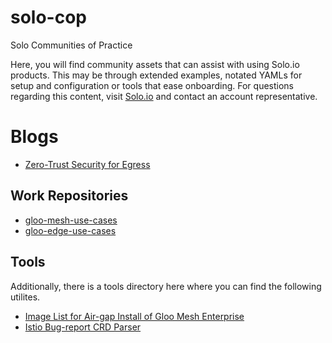 # solo-cop
Solo Communities of Practice

Here, you will find community assets that can assist with using Solo.io products.  This may be through extended examples, notated YAMLs for setup and
configuration or tools that ease onboarding.  For questions regarding this content, visit [Solo.io](https://solo.io/) and contact an account representative.

# Blogs
- [Zero-Trust Security for Egress](blogs/zero-trust/egress/README.md)

## Work Repositories
- [gloo-mesh-use-cases](https://github.com/solo-io/gloo-mesh-use-cases)
- [gloo-edge-use-cases](https://github.com/solo-io/gloo-edge-use-cases/)

## Tools
Additionally, there is a tools directory here where you can find the following utilites.

- [Image List for Air-gap Install of Gloo Mesh Enterprise](tools/airgap-install/README.md)
- [Istio Bug-report CRD Parser](tools/crd_parser/README.md)
